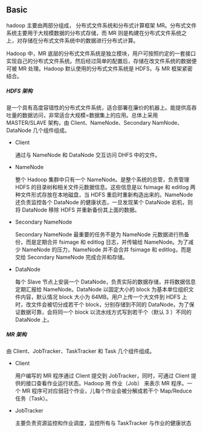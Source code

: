## Basic

hadoop 主要由两部分组成， 分布式文件系统和分布式计算框架 MR。分布式文件系统主要用于大规模数据的分布式存储，而 MR 则是构建在分布式文件系统之上，对存储在分布式文件系统中的数据进行分布式计算。

Hadoop 中，MR 底层的分布式文件系统是独立模块，用户可按照约定的一套接口实现自己的分布式文件系统。然后经过简单的配置后，存储在改文件系统的数据便可被 MR 处理。Hadoop 默认使用的分布式文件系统是 HDFS，与 MR 框架紧密结合。

##### HDFS 架构

是一个具有高度容错性的分布式文件系统，适合部署在廉价的机器上。能提供高吞吐量的数据访问，非常适合大规模=数据集上的应用。总体上采用  MASTER/SLAVE 架构，由 Client、NameNode、Secondary NamNode、DataNode 几个组件组成。

- Client

  通过与 NameNode 和 DataNode 交互访问 DHFS 中的文件。

- NameNode

  整个 Hadoop 集群中只有一个 NameNode。是整个系统的总管，负责管理 HDFS 的目录树和相关文件元数据信息。这些信息是以 fsimage 和 editlog 两种文件形式存放在本地磁盘，当 HDFS 重启时重新构造出来的。NameNode 还负责监控各个 DataNode 的健康状态，一旦发现某个 DataNode 宕机，则将 DataNode 移除 HDFS 并重新备份其上面的数据。

- Secondary NameNode

  Secondary NameNode 最重要的任务不是为 NameNode 元数据进行热备份，而是定期合并 fsimage 和 editlog 日志，并传输给 NameNode。为了减少 NameNode 的压力，NameNode 并不会合并 fsimage 和 editlog，而是交给 Secondary NameNode 完成合并和存储。

- DataNode

  每个 Slave 节点上安装一个 DataNode，负责实际的数据存储，并将数据信息定期汇报给 NameNode。DataNode 以固定大小的 block 为基本单位组织文件内容，默认情况 block 大小为 64MB。用户上传一个大文件到 HDFS 上时，改文件会被切分成若干个 block，分别存储到不同的 DataNode，为了保证数据可靠，会将同一个 block 以流水线方式写到若干个（默认 3 ）不同的 DataNode 上。

##### MR 架构

由  Client、JobTracker、TaskTracker 和 Task 几个组件组成。

- Client

  用户编写的 MR 程序通过 Client 提交到 JobTracker，同时，可通过 Client 提供的接口查看作业运行状态。Hadoop 用 作业（Job） 来表示 MR 程序。一个 MR 程序可对应弱冠个作业，儿每个作业会被分解成若干个 Map/Reduce 任务（Task）。

- JobTracker

  主要负责资源监控和作业调度，监控所有与 TaskTracker 与作业的健康状态